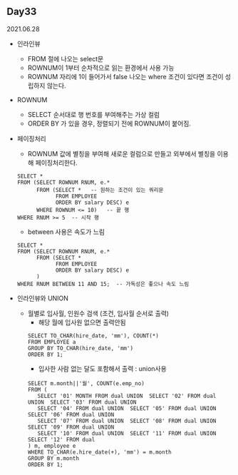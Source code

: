 ## Day33
2021.06.28
 
- 인라인뷰
  - FROM 절에 나오는 select문
  - ROWNUM이 1부터 순차적으로 읽는 환경에서 사용 가능
  - ROWNUM 자리에 1이 들어가서 false 나오는 where 조건이 있다면 조건이 성립하지 않는다.

- ROWNUM
  - SELECT 순서대로 행 번호를 부여해주는 가상 컬럼
  - ORDER BY 가 있을 경우, 정렬되기 전에 ROWNUM이 붙어짐.

- 페이징처리
  - ROWNUM 값에 별칭을 부여해 새로운 컬럼으로 만들고 외부에서 별칭을 이용해 페이징처리한다.
  ```
  SELECT *
  FROM (SELECT ROWNUM RNUM, e.*
        FROM (SELECT *   -- 원하는 조건이 있는 쿼리문
              FROM EMPLOYEE
              ORDER BY salary DESC) e
        WHERE ROWNUM <= 10)   -- 끝 행
  WHERE RNUM >= 5  -- 시작 행
  ```
  - between 사용은 속도가 느림
  ```
  SELECT *
  FROM (SELECT ROWNUM RNUM, e.*
        FROM (SELECT *
              FROM EMPLOYEE
              ORDER BY salary DESC) e
        )
  WHERE RNUM BETWEEN 11 AND 15;  -- 가독성은 좋으나 속도 느림
  ```
  
- 인라인뷰와 UNION
  - 월별로 입사월, 인원수 검색 (조건, 입사월 순서로 출력)
    - 해당 월에 입사원 없으면 출력안됨
    ```
    SELECT TO_CHAR(hire_date, 'mm'), COUNT(*)
    FROM EMPLOYEE a
    GROUP BY TO_CHAR(hire_date, 'mm')
    ORDER BY 1;
    ```
    - 입사한 사람 없는 달도 포함해서 출력 : union사용
    ```
    SELECT m.month||'월', COUNT(e.emp_no)
    FROM (
       SELECT '01' MONTH FROM dual UNION  SELECT '02' FROM dual UNION  SELECT '03' FROM dual UNION
       SELECT '04' FROM dual UNION  SELECT '05' FROM dual UNION  SELECT '06' FROM dual UNION
       SELECT '07' FROM dual UNION  SELECT '08' FROM dual UNION  SELECT '09' FROM dual UNION
       SELECT '10' FROM dual UNION  SELECT '11' FROM dual UNION  SELECT '12' FROM dual
    ) m, employee e
    WHERE TO_CHAR(e.hire_date(+), 'mm') = m.month
    GROUP BY m.month
    ORDER BY 1;
    ```
    
